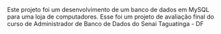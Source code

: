 Este projeto foi um desenvolvimento de um banco de dados em MySQL para uma loja de computadores. Esse foi um projeto de avaliação final do curso de Administrador de Banco de Dados do Senai Taguatinga - DF
